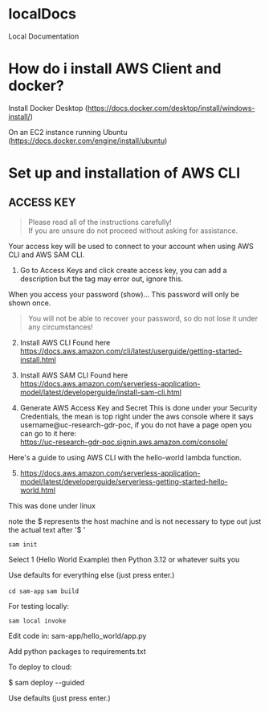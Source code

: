 # localDocs
Local Documentation

# How do i install AWS Client and docker?
Install Docker Desktop (https://docs.docker.com/desktop/install/windows-install/)

On an EC2 instance running Ubuntu (https://docs.docker.com/engine/install/ubuntu)

# Set up and installation of AWS CLI
## ACCESS KEY
>Please read all of the instructions carefully! <br/> If you are unsure do not proceed without asking for assistance.

Your access key will be used to connect to your account when using AWS CLI and AWS SAM CLI.

1. Go to Access Keys and click create access key,
you can add a description but the tag may error out, ignore this.

When you access your password (show)... This password will only be shown once.

>You will not be able to recover your password, so do not lose it under any circumstances!


2.	Install AWS CLI
Found here <br>
https://docs.aws.amazon.com/cli/latest/userguide/getting-started-install.html

3.	Install AWS SAM CLI
Found here <br>
https://docs.aws.amazon.com/serverless-application-model/latest/developerguide/install-sam-cli.html

4.	Generate AWS Access Key and Secret
This is done under your Security Credentials, the mean is top right under the aws console where it says username@uc-research-gdr-poc, if you do not have a page open you can go to it here: <br>
https://uc-research-gdr-poc.signin.aws.amazon.com/console/

Here's a guide to using AWS CLI with the hello-world lambda function.

5.	https://docs.aws.amazon.com/serverless-application-model/latest/developerguide/serverless-getting-started-hello-world.html


This was done under linux

note the $ represents the host machine and is not necessary to type out just the actual text after '$ '

```sam init```

Select 1 (Hello World Example) then Python 3.12 or whatever suits you

Use defaults for everything else (just press enter.)

```cd sam-app```
```sam build```

For testing locally:

```sam local invoke```

Edit code in:
sam-app/hello_world/app.py

Add python packages to requirements.txt

To deploy to cloud:

$ sam deploy --guided

Use defaults (just press enter.)

